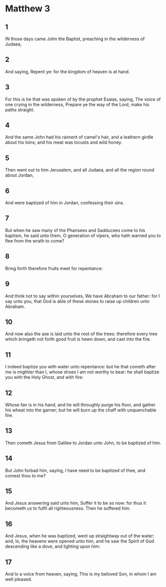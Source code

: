 # Matthew 3

## 1

IN those days came John the Baptist, preaching in the wilderness of Judaea,

## 2

And saying, Repent ye: for the kingdom of heaven is at hand.

## 3

For this is he that was spoken of by the prophet Esaias, saying, The voice of one crying in the wilderness, Prepare ye the way of the Lord, make his paths straight.

## 4

And the same John had his raiment of camel's hair, and a leathern girdle about his loins; and his meat was locusts and wild honey.

## 5

Then went out to him Jerusalem, and all Judaea, and all the region round about Jordan,

## 6

And were baptized of him in Jordan, confessing their sins.

## 7

But when he saw many of the Pharisees and Sadducees come to his baptism, he said unto them, O generation of vipers, who hath warned you to flee from the wrath to come?

## 8

Bring forth therefore fruits meet for repentance:

## 9

And think not to say within yourselves, We have Abraham to our father: for I say unto you, that God is able of these stones to raise up children unto Abraham.

## 10

And now also the axe is laid unto the root of the trees: therefore every tree which bringeth not forth good fruit is hewn down, and cast into the fire.

## 11

I indeed baptize you with water unto repentance: but he that cometh after me is mightier than I, whose shoes I am not worthy to bear: he shall baptize you with the Holy Ghost, and with fire:

## 12

Whose fan is in his hand, and he will throughly purge his floor, and gather his wheat into the garner; but he will burn up the chaff with unquenchable fire.

## 13

Then cometh Jesus from Galilee to Jordan unto John, to be baptized of him.

## 14

But John forbad him, saying, I have need to be baptized of thee, and comest thou to me?

## 15

And Jesus answering said unto him, Suffer it to be so now: for thus it becometh us to fulfil all righteousness. Then he suffered him.

## 16

And Jesus, when he was baptized, went up straightway out of the water: and, lo, the heavens were opened unto him, and he saw the Spirit of God descending like a dove, and lighting upon him:

## 17

And lo a voice from heaven, saying, This is my beloved Son, in whom I am well pleased.
